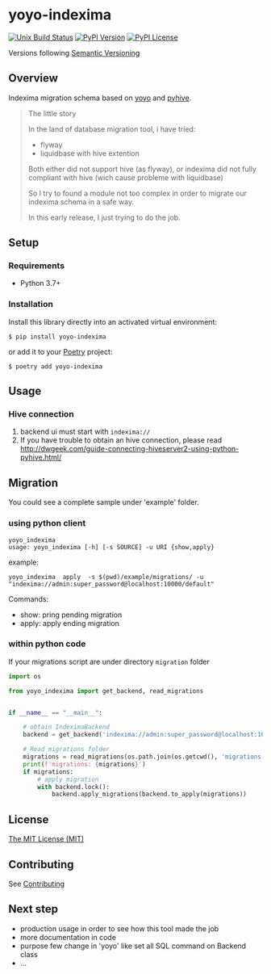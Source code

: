 # yoyo-indexima


[![Unix Build Status](https://img.shields.io/travis/geronimo-iia/yoyo-indexima/master.svg?label=unix)](https://travis-ci.org/geronimo-iia/yoyo-indexima)
[![PyPI Version](https://img.shields.io/pypi/v/yoyo-indexima.svg)](https://pypi.org/project/yoyo-indexima)
[![PyPI License](https://img.shields.io/pypi/l/yoyo-indexima.svg)](https://pypi.org/project/yoyo-indexima)

Versions following [Semantic Versioning](https://semver.org/)

## Overview

Indexima migration schema based on [yoyo](https://ollycope.com/software/yoyo/latest/) and [pyhive](https://pypi.org/project/PyHive/).


> The little story
>
>In the land of database migration tool, i have tried:
>
>- flyway
>- liquidbase with hive extention
>
>Both either did not support hive (as flyway), or indexima did not fully compliant with hive (wich cause probleme with liquidbase)
>
>So I try to found a module not too complex in order to migrate our indexima schema in a safe way.
>
>In this early release, I just trying to do the job.


## Setup

### Requirements

* Python 3.7+

### Installation

Install this library directly into an activated virtual environment:

```text
$ pip install yoyo-indexima
```

or add it to your [Poetry](https://poetry.eustace.io/) project:

```text
$ poetry add yoyo-indexima
```

## Usage

### Hive connection

1. backend ui must start with ```indexima://```
2. If you have trouble to obtain an hive connection, please read http://dwgeek.com/guide-connecting-hiveserver2-using-python-pyhive.html/


## Migration

You could see a complete sample under 'example' folder.


### using python client

```
yoyo_indexima
usage: yoyo_indexima [-h] [-s SOURCE] -u URI {show,apply}
```

example:

```
yoyo_indexima  apply  -s $(pwd)/example/migrations/ -u "indexima://admin:super_password@localhost:10000/default"
```

Commands:

- show: pring pending migration
- apply: apply ending migration

### within python code

If your migrations script are under directory ```migration``` folder

```python
import os

from yoyo_indexima import get_backend, read_migrations


if __name__ == "__main__":

    # obtain IndeximaBackend
    backend = get_backend('indexima://admin:super_password@localhost:10000/default')

    # Read migrations folder
    migrations = read_migrations(os.path.join(os.getcwd(), 'migrations'))
    print(f'migrations: {migrations}')
    if migrations:
        # apply migration
        with backend.lock():
            backend.apply_migrations(backend.to_apply(migrations))
```



## License

[The MIT License (MIT)](https://geronimo-iia.github.io/yoyo-indexima/license)


## Contributing

See [Contributing](https://geronimo-iia.github.io/yoyo-indexima/contributing)

## Next step

- production usage in order to see how this tool made the job
- more documentation in code
- purpose few change in 'yoyo' like set all SQL command on Backend class
- ...
